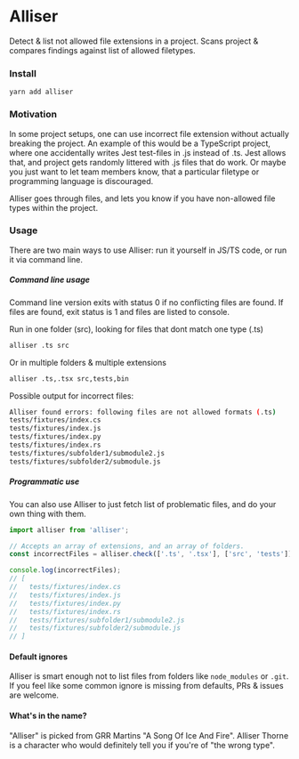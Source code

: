 # Alliser

Detect & list not allowed file extensions in a project. Scans project & compares findings against list of allowed filetypes.

### Install

`yarn add alliser`

### Motivation

In some project setups, one can use incorrect file extension without actually breaking the project. An example of this would be a TypeScript project, where one accidentally writes Jest test-files in .js instead of .ts. Jest allows that, and project gets randomly littered with .js files that do work. Or maybe you just want to let team members know, that a particular filetype or programming language is discouraged.

Alliser goes through files, and lets you know if you have non-allowed file types within the project.


### Usage

There are two main ways to use Alliser: run it yourself in JS/TS code, or run it via command line.

##### Command line usage

Command line version exits with status 0 if no conflicting files are found. If files are found, exit status is 1 and files are listed to console.

Run in one folder (src), looking for files that dont match one type (.ts)

```bash
alliser .ts src
```

Or in multiple folders & multiple extensions

```bash
alliser .ts,.tsx src,tests,bin
```

Possible output for incorrect files:

```bash
Alliser found errors: following files are not allowed formats (.ts)
tests/fixtures/index.cs
tests/fixtures/index.js
tests/fixtures/index.py
tests/fixtures/index.rs
tests/fixtures/subfolder1/submodule2.js
tests/fixtures/subfolder2/submodule.js
```

##### Programmatic use

You can also use Alliser to just fetch list of problematic files, and do your own thing with them.

```javascript
import alliser from 'alliser';

// Accepts an array of extensions, and an array of folders.
const incorrectFiles = alliser.check(['.ts', '.tsx'], ['src', 'tests'])

console.log(incorrectFiles);
// [
//   tests/fixtures/index.cs
//   tests/fixtures/index.js
//   tests/fixtures/index.py
//   tests/fixtures/index.rs
//   tests/fixtures/subfolder1/submodule2.js
//   tests/fixtures/subfolder2/submodule.js
// ]

```

#### Default ignores

Alliser is smart enough not to list files from folders like `node_modules` or `.git`. If you feel like some common ignore is missing from defaults, PRs & issues are welcome.


#### What's in the name?

"Alliser" is picked from GRR Martins "A Song Of Ice And Fire". Alliser Thorne is a character who would definitely tell you if you're of "the wrong type".
